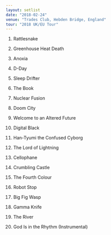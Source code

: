 ```yaml
---
layout: setlist
date: "2018-02-24"
venue: "Trades Club, Hebden Bridge, England"
tour: "2018 UK/EU Tour"
---
```



 1. Rattlesnake

 2. Greenhouse Heat Death

 3. Anoxia

 4. D-Day

 5. Sleep Drifter

 6. The Book

 7. Nuclear Fusion

 8. Doom City

 9. Welcome to an Altered Future

10. Digital Black

11. Han-Tyumi the Confused Cyborg

12. The Lord of Lightning

13. Cellophane

14. Crumbling Castle

15. The Fourth Colour

16. Robot Stop

17. Big Fig Wasp

18. Gamma Knife

19. The River

20. God Is in the Rhythm
    (Instrumental)


